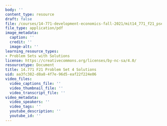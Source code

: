```yaml
---
body: ''
content_type: resource
draft: false
file: /courses/14-771-development-economics-fall-2021/mit14_771_f21_pset4_sol.pdf
file_type: application/pdf
image_metadata:
  caption: ''
  credit: ''
  image-alt: ''
learning_resource_types:
- Problem Sets with Solutions
license: https://creativecommons.org/licenses/by-nc-sa/4.0/
resourcetype: Document
title: 14.771 F21 Problem Set 4 Solutions
uid: aa3fc382-d8a8-4f7e-96d5-eaf22f224e06
video_files:
  video_captions_file: ''
  video_thumbnail_file: ''
  video_transcript_file: ''
video_metadata:
  video_speakers: ''
  video_tags: ''
  youtube_description: ''
  youtube_id: ''
---
```

